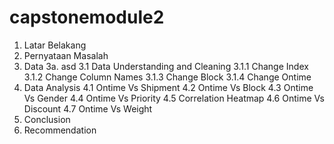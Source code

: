 # capstonemodule2

1. Latar Belakang
2. Pernyataan Masalah
3. Data
3a. asd
3.1  Data Understanding and Cleaning
3.1.1 Change Index
3.1.2 Change Column Names
   3.1.3 Change Block
   3.1.4 Change Ontime
5. Data Analysis
   4.1  Ontime Vs Shipment
   4.2  Ontime Vs Block
   4.3  Ontime Vs Gender
   4.4  Ontime Vs Priority
   4.5  Correlation Heatmap
   4.6  Ontime Vs Discount
   4.7  Ontime Vs Weight
6. Conclusion
7. Recommendation
